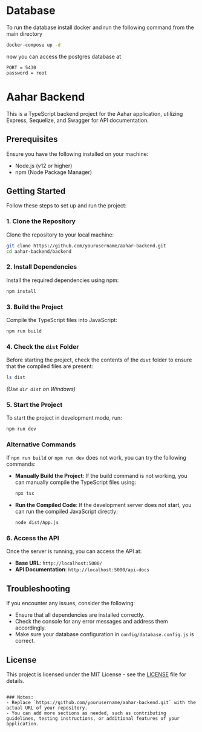 # Database

To run the database install docker and run the following command from the main directory

```bash
docker-compose up -d
```
now you can access the postgres database at
```
PORT = 5430
password = root
```

# Aahar Backend

This is a TypeScript backend project for the Aahar application, utilizing Express, Sequelize, and Swagger for API documentation.

## Prerequisites

Ensure you have the following installed on your machine:

- Node.js (v12 or higher)
- npm (Node Package Manager)

## Getting Started

Follow these steps to set up and run the project:

### 1. Clone the Repository

Clone the repository to your local machine:

```bash
git clone https://github.com/yourusername/aahar-backend.git
cd aahar-backend/backend
```

### 2. Install Dependencies

Install the required dependencies using npm:

```bash
npm install
```

### 3. Build the Project

Compile the TypeScript files into JavaScript:

```bash
npm run build
```

### 4. Check the `dist` Folder

Before starting the project, check the contents of the `dist` folder to ensure that the compiled files are present:

```bash
ls dist
```
*(Use `dir dist` on Windows)*

### 5. Start the Project

To start the project in development mode, run:

```bash
npm run dev
```

### Alternative Commands

If `npm run build` or `npm run dev` does not work, you can try the following commands:

- **Manually Build the Project**:
  If the build command is not working, you can manually compile the TypeScript files using:

  ```bash
  npx tsc
  ```

- **Run the Compiled Code**:
  If the development server does not start, you can run the compiled JavaScript directly:

  ```bash
  node dist/App.js
  ```

### 6. Access the API

Once the server is running, you can access the API at:

- **Base URL**: `http://localhost:5000/`
- **API Documentation**: `http://localhost:5000/api-docs`

## Troubleshooting

If you encounter any issues, consider the following:

- Ensure that all dependencies are installed correctly.
- Check the console for any error messages and address them accordingly.
- Make sure your database configuration in `config/database.config.js` is correct.

## License

This project is licensed under the MIT License - see the [LICENSE](LICENSE) file for details.
```

### Notes:
- Replace `https://github.com/yourusername/aahar-backend.git` with the actual URL of your repository.
- You can add more sections as needed, such as contributing guidelines, testing instructions, or additional features of your application.
